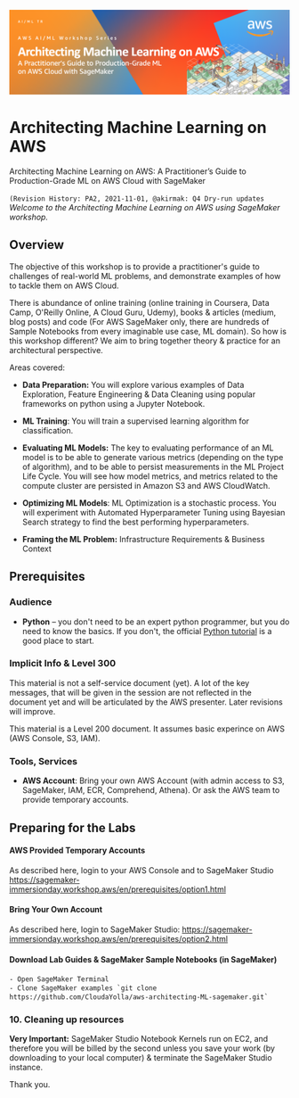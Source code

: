 ![ML Logo](images/mod00_logo.png "Logo") 

# Architecting Machine Learning on AWS
Architecting Machine Learning on AWS: A Practitioner’s Guide to Production-Grade ML on AWS Cloud with SageMaker

`(Revision History:
PA2, 2021-11-01, @akirmak: Q4 Dry-run updates
`
*Welcome to the Architecting Machine Learning on AWS using SageMaker workshop.*


## Overview

The objective of this workshop is to provide a practitioner's guide to challenges of real-world ML problems, and demonstrate examples of how to tackle them on AWS Cloud. 

There is abundance of online training (online training in Coursera, Data Camp, O'Reilly Online, A Cloud Guru, Udemy), books & articles (medium, blog posts) and code (For AWS SageMaker only, there are hundreds of Sample Notebooks from every imaginable use case, ML domain). So how is this workshop different? We aim to bring together theory & practice for an architectural perspective.

Areas covered: 

- **Data Preparation:** You will explore various examples of  Data Exploration, Feature Engineering & Data Cleaning using popular frameworks on python using a Jupyter Notebook.  
    
- **ML Training**: You will train a supervised learning algorithm for classification. 

- **Evaluating ML Models:** The key to evaluating performance of an ML model is to be able to generate various metrics (depending on the type of algorithm), and to be able to persist measurements in the ML Project Life Cycle. You will see how model metrics, and metrics related to the compute cluster are persisted in Amazon S3 and AWS CloudWatch.  

- **Optimizing ML Models**: ML Optimization is a stochastic process. You will experiment with Automated Hyperparameter Tuning using Bayesian Search strategy to find the best performing hyperparameters. 

- **Framing the ML Problem:**  Infrastructure Requirements & Business Context

## Prerequisites

### Audience

- **Python** – you don't need to be an expert python programmer, but you do need to know the basics. If you don't, the official [Python tutorial](https://docs.python.org/3/tutorial/) is a good place to start.

### Implicit Info & Level 300
This material is not a self-service document (yet). A lot of the key messages, that will be given in the session are not reflected in the document yet and will be articulated by the AWS presenter. Later revisions will improve.

This material is a Level 200 document. It assumes basic experince on AWS (AWS Console, S3, IAM). 

### Tools, Services
- **AWS Account**: Bring your own AWS Account (with admin access to S3, SageMaker, IAM, ECR, Comprehend, Athena). Or ask the AWS team to provide temporary accounts. 

## Preparing for the Labs
#### AWS Provided Temporary Accounts 

As described here, login to your AWS Console and to SageMaker Studio  https://sagemaker-immersionday.workshop.aws/en/prerequisites/option1.html 
       
#### Bring Your Own Account
As described here, login to SageMaker Studio: https://sagemaker-immersionday.workshop.aws/en/prerequisites/option2.html


#### Download Lab Guides & SageMaker Sample Notebooks (in SageMaker)

    - Open SageMaker Terminal
    - Clone SageMaker examples `git clone https://github.com/CloudaYolla/aws-architecting-ML-sagemaker.git`


### 10. Cleaning up resources 

**Very Important:** SageMaker Studio Notebook Kernels run on EC2, and therefore you will be billed by the second unless you save your work (by downloading to your local computer) & terminate the SageMaker Studio instance. 


 Thank you.

